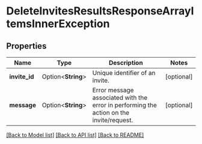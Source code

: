 # DeleteInvitesResultsResponseArrayItemsInnerException

## Properties

Name | Type | Description | Notes
------------ | ------------- | ------------- | -------------
**invite_id** | Option<**String**> | Unique identifier of an invite. | [optional]
**message** | Option<**String**> | Error message associated with the error in performing the action on the invite/request. | [optional]

[[Back to Model list]](../README.md#documentation-for-models) [[Back to API list]](../README.md#documentation-for-api-endpoints) [[Back to README]](../README.md)


